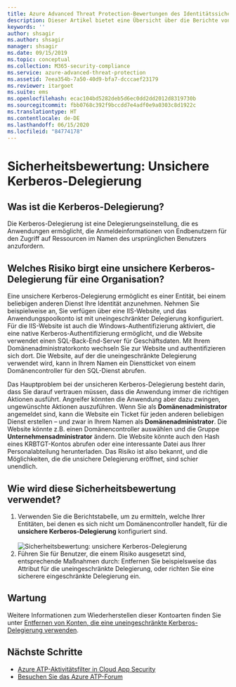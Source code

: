 ```yaml
---
title: Azure Advanced Threat Protection-Bewertungen des Identitätssicherheitsstatus von uneingeschränktem Kerberos
description: Dieser Artikel bietet eine Übersicht über die Berichte von Azure ATP zur Bewertung des Identitätssicherheitsstatus von uneingeschränktem Kerberos.
keywords: ''
author: shsagir
ms.author: shsagir
manager: shsagir
ms.date: 09/15/2019
ms.topic: conceptual
ms.collection: M365-security-compliance
ms.service: azure-advanced-threat-protection
ms.assetid: 7eea354b-7a50-40d9-bfa7-dcccaef23179
ms.reviewer: itargoet
ms.suite: ems
ms.openlocfilehash: ecac104bd5282deb5d6ec0dd2dd2012d8319730b
ms.sourcegitcommit: fbb0768c392f9bccdd7e4adf0e9a0303c8d1922c
ms.translationtype: HT
ms.contentlocale: de-DE
ms.lasthandoff: 06/15/2020
ms.locfileid: "84774178"
---
```

# <a name="security-assessment-unsecure-kerberos-delegation"></a>Sicherheitsbewertung: Unsichere Kerberos-Delegierung


## <a name="what-is-kerberos-delegation"></a>Was ist die Kerberos-Delegierung? 

Die Kerberos-Delegierung ist eine Delegierungseinstellung, die es Anwendungen ermöglicht, die Anmeldeinformationen von Endbenutzern für den Zugriff auf Ressourcen im Namen des ursprünglichen Benutzers anzufordern.  

## <a name="what-risk-does-unsecure-kerberos-delegation-pose-to-an-organization"></a>Welches Risiko birgt eine unsichere Kerberos-Delegierung für eine Organisation? 

Eine unsichere Kerberos-Delegierung ermöglicht es einer Entität, bei einem beliebigen anderen Dienst Ihre Identität anzunehmen. Nehmen Sie beispielweise an, Sie verfügen über eine IIS-Website, und das Anwendungspoolkonto ist mit uneingeschränkter Delegierung konfiguriert. Für die IIS-Website ist auch die Windows-Authentifizierung aktiviert, die eine native Kerberos-Authentifizierung ermöglicht, und die Website verwendet einen SQL-Back-End-Server für Geschäftsdaten. Mit Ihrem Domänenadministratorkonto wechseln Sie zur Website und authentifizieren sich dort. Die Website, auf der die uneingeschränkte Delegierung verwendet wird, kann in Ihrem Namen ein Dienstticket von einem Domänencontroller für den SQL-Dienst abrufen.

Das Hauptproblem bei der unsicheren Kerberos-Delegierung besteht darin, dass Sie darauf vertrauen müssen, dass die Anwendung immer die richtigen Aktionen ausführt. Angreifer könnten die Anwendung aber dazu zwingen, ungewünschte Aktionen auszuführen. Wenn Sie als **Domänenadministrator** angemeldet sind, kann die Website ein Ticket für jeden anderen beliebigen Dienst erstellen – und zwar in Ihrem Namen als **Domänenadministrator**. Die Website könnte z.B. einen Domänencontroller auswählen und die Gruppe **Unternehmensadministrator** ändern. Die Website könnte auch den Hash eines KRBTGT-Kontos abrufen oder eine interessante Datei aus Ihrer Personalabteilung herunterladen. Das Risiko ist also bekannt, und die Möglichkeiten, die die unsichere Delegierung eröffnet, sind schier unendlich. 

 
## <a name="how-do-i-use-this-security-assessment"></a>Wie wird diese Sicherheitsbewertung verwendet?

1. Verwenden Sie die Berichtstabelle, um zu ermitteln, welche Ihrer Entitäten, bei denen es sich nicht um Domänencontroller handelt, für die **unsichere Kerberos-Delegierung** konfiguriert sind.    
    <br>![Sicherheitsbewertung: unsichere Kerberos-Delegierung](media/atp-cas-isp-kerberos-delegation-2.png)
1. Führen Sie für Benutzer, die einem Risiko ausgesetzt sind, entsprechende Maßnahmen durch: Entfernen Sie beispielsweise das Attribut für die uneingeschränkte Delegierung, oder richten Sie eine sicherere eingeschränkte Delegierung ein.

## <a name="remediation"></a>Wartung

Weitere Informationen zum Wiederherstellen dieser Kontoarten finden Sie unter [Entfernen von Konten, die eine uneingeschränkte Kerberos-Delegierung verwenden](https://blogs.technet.microsoft.com/389thoughts/2017/04/18/get-rid-of-accounts-that-use-kerberos-unconstrained-delegation/).

## <a name="next-steps"></a>Nächste Schritte
- [Azure ATP-Aktivitätsfilter in Cloud App Security](atp-activities-filtering-mcas.md)
- [Besuchen Sie das Azure ATP-Forum](https://aka.ms/azureatpcommunity)
